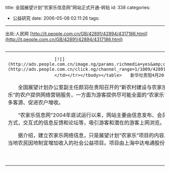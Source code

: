 title: 全国展望计划“农家乐信息网”网站正式开通-转贴
id: 338
categories:
  - 公益研究
date: 2006-05-08 02:11:26
tags:
---

<div id="msgcns!9697D6160EFEBC17!698" class="bvMsg"><div>

出处:人民网 [http://it.people.com.cn/GB/42891/42894/4317186.html](http://it.people.com.cn/GB/42891/42894/4317186.html)

<table cellspacing="0" cellpadding="0" align="left" border="0">
<tbody>
<tr>
<td>

                      [![](http://ads.people.com.cn/image.ng/params.richmedia=yes&amp;channel_range=1/1009/42891/42894/&amp;channel_id=42894&amp;PagePos=10&amp;size=350250&amp;site=people)](http://ads.people.com.cn/click.ng/channel_range=1/1009/42891/42894/&amp;channel_id=42894&amp;PagePos=10&amp;size=350250&amp;site=people) 
                      </td></tr></tbody></table>　　新华社贵阳4月20日电（记者周芙蓉）展望计划“农家乐信息网”20日正式开通。

　　全国展望计划办公室副主任颜羽在贵阳召开的“新农村建设与农家乐发展”展望计划西部论坛会上介绍说，展望计划“农家乐信息网”是一个全国性的专业信息服务网站，一方面为开展“农家乐”的农户提供网络营销服务，一方面为游客提供尽可能全面的“农家乐”信息服务。力图利用各种网络营销手段与会员制方式帮助拓宽农家乐经营业主的市场推广渠道，传播交流信息、吸引更多客源、促进农户增收。

　　“农家乐信息网”2004年底试运行以来，网站主要由信息发布、会员服务两大核心板块构成，2005年下半年，网站突出了以游客为导向的版面设计方向，采用先进的网络工具，多种搜索方式，交互式的信息反馈和论坛等，吸引游客和潜在的游客上网浏览。目前，网站已有全国各地700多家农家乐在网站上发布信息，100多家特色农家乐还制作了独立网页。

　　据介绍，建立农家乐网络信息，只是展望计划“农家乐”项目的内容之一。展望农家乐项目，是在3年前启动的一项关注“三农”、扶持农民，旨在帮助西部地区发展农家乐乡村旅游，帮助当地农民因地制宜增加收入的社会公益项目。项目由上海中达电通股份有限公司出资捐助，全国展望计划办公室组织实施。 

<font color="#ffffff">农家乐 农家乐旅游 农家 农家游 农家乐信息网 农家乐信息 农家信息</font>
</div></div>